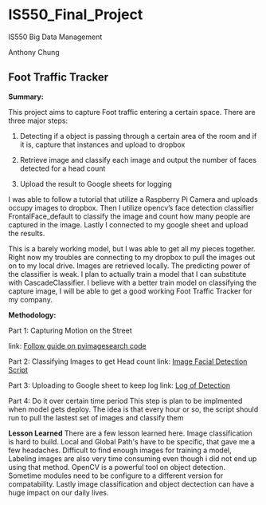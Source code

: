 # IS550_Final_Project


IS550 Big Data Management

Anthony Chung


## **Foot Traffic Tracker**

**Summary:**

This project aims to capture Foot traffic entering a certain space. There are three major steps:
1) Detecting if a object is passing through a certain area of the room and if it is, capture that instances and upload to dropbox 
2) Retrieve image and classify each image and output the number of faces detected for a head count 

3) Upload the result to Google sheets for logging

I was able to follow a tutorial that utilize a Raspberry Pi Camera and uploads occupy images to dropbox. Then I utilize opencv’s face detection classifier FrontalFace_default to classify the image and count how many people are captured in the image. Lastly I connected to my google sheet and upload the results.

This is a barely working model, but I was able to get all my pieces together. Right now my troubles are connecting to my dropbox to pull the images out on to my local drive. Images are retrieved locally. The predicting power of the classifier is weak. I plan to actually train a model that I can substitute with CascadeClassifier. I believe with a better train model on classifying the capture image, I will be able to get a good working Foot Traffic Tracker for my company.

**Methodology:**

Part 1: Capturing Motion on the Street

link: [Follow guide on pyimagesearch code](https://github.com/chungyta/IS550_Final_Project/tree/master/pi-home-surveillance)


Part 2: Classifying Images to get Head count
link: [Image Facial Detection Script](https://github.com/chungyta/IS550_Final_Project/blob/master/Image%20Detector/Image%20Detection%20Counter.ipynb)

Part 3: Uploading to Google sheet to keep log
link: [Log of Detection](https://docs.google.com/spreadsheets/d/1u_JBNiOXtJC5Au156EJ7hdqkE26QPMNrrI7QeFw2YbI/edit?usp=sharing)

Part 4: Do it over certain time period
This step is plan to be implmented when model gets deploy. The idea is that every hour or so, the script should run to pull the lastest set of images and classify them 

**Lesson Learned**
There are a few lesson learned here. Image classification is hard to build. Local and Global Path's have to be specific, that gave me a few headaches. Difficult to find enough images for training a model, Labeling images are also very time consuming even though i did not end up using that method. OpenCV is a powerful tool on object detection. Sometime modules need to be configure to a different version for compatability. Lastly image classification and object dectection can have a huge impact on our daily lives. 

